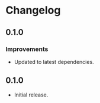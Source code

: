 # Changelog

## 0.1.0

### Improvements

- Updated to latest dependencies.

## 0.1.0

- Initial release.
